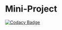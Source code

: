 # Mini-Project

[![Codacy Badge](https://api.codacy.com/project/badge/Grade/e8c49acc7b024916a5e4a0731b732b57)](https://app.codacy.com/gh/arav-ind/Mini-Project?utm_source=github.com&utm_medium=referral&utm_content=arav-ind/Mini-Project&utm_campaign=Badge_Grade)
